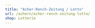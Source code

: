 ```yaml
---
title: "Acher-Rench-Zeitung / Lotto"
url: /achern/acher-rench-zeitung-lotto/
shop: Lotterie
---
```

